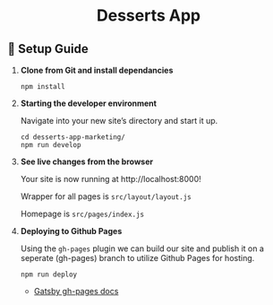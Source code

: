<h1 align="center">
  Desserts App
</h1>

## 🚀 Setup Guide

1.  **Clone from Git and install dependancies**

    ```shell
    npm install
    ```

2.  **Starting the developer environment**

    Navigate into your new site’s directory and start it up.

    ```shell
    cd desserts-app-marketing/
    npm run develop
    ```

3.  **See live changes from the browser**

    Your site is now running at http://localhost:8000!

    Wrapper for all pages is `src/layout/layout.js`

    Homepage is `src/pages/index.js`

4.  **Deploying to Github Pages**

    Using the `gh-pages` plugin we can build our site and publish it on a seperate (gh-pages) branch to utilize Github Pages for hosting.

    ```shell
    npm run deploy
    ```

    - [Gatsby gh-pages docs](https://www.gatsbyjs.com/docs/how-to/previews-deploys-hosting/how-gatsby-works-with-github-pages/)
